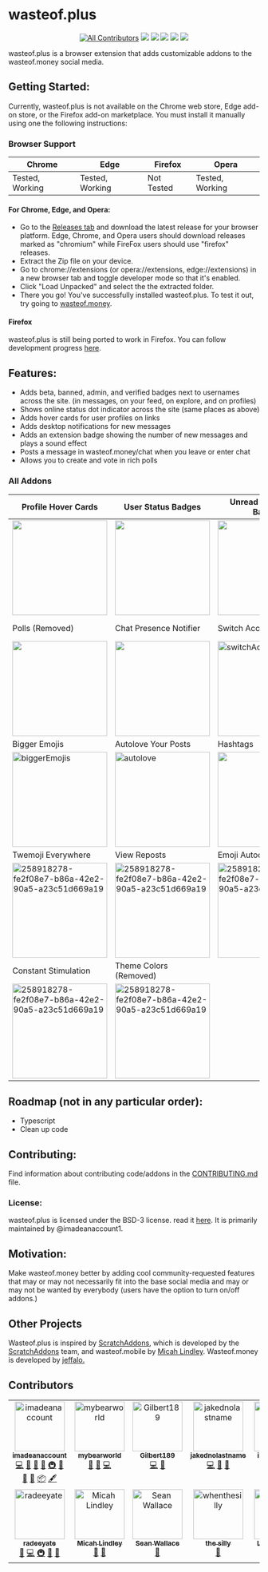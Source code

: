 # wasteof.plus
<div align="center">
<!-- ALL-CONTRIBUTORS-BADGE:START - Do not remove or modify this section -->

[![All Contributors](https://img.shields.io/badge/all_contributors-10-orange.svg?style=flat-square)](#contributors-)
[![](https://img.shields.io/github/stars/imadeanaccount1/wasteof.plus?color=blue&style=flat-square)](https://github.com/imadeanaccount1/wasteof.plus/stargazers)
[![](https://img.shields.io/github/forks/imadeanaccount1/wasteof.plus?color=blue&style=flat-square)](https://github.com/imadeanaccount1/wasteof.plus/network/members)
[![](https://img.shields.io/github/watchers/imadeanaccount1/wasteof.plus?color=blue&style=flat-square)](https://github.com/imadeanaccount1/wasteof.plus/watchers)
[![](https://img.shields.io/github/license/imadeanaccount1/wasteof.plus?style=flat-square&color=green)](https://github.com/imadeanaccount1/wasteof.plus/blob/master/LICENSE)
[![](https://img.shields.io/badge/website-wasteofplus.github.io-ff7b26.svg?style=flat-square&color=orange)](https://wasteofplus.github.io)
<!-- ALL-CONTRIBUTORS-BADGE:END -->
</div>

wasteof.plus is a browser extension that adds customizable addons to the wasteof.money social media. 

## Getting Started:

Currently, wasteof.plus is not available on the Chrome web store, Edge add-on store, or the Firefox add-on marketplace. You must install it manually using one the following instructions:

### Browser Support

| Chrome             | Edge               | Firefox       | Opera              |
| ------------------ | ------------------ | ------------- | ------------------ |
|  Tested, Working |  Tested, Working |  Not Tested |  Tested, Working |

#### For Chrome, Edge, and Opera:

- Go to the [Releases tab](https://github.com/imadeanaccount1/wasteof.plus/releases) and download the latest release for your browser platform. Edge, Chrome, and Opera users should download releases marked as "chromium" while FireFox users should use "firefox" releases.
- Extract the Zip file on your device.
- Go to chrome://extensions (or opera://extensions, edge://extensions) in a new browser tab and toggle developer mode so that it's enabled.
- Click "Load Unpacked" and select the the extracted folder.
- There you go! You've successfully installed wasteof.plus. To test it out, try going to [wasteof.money](https://wasteof.money).

#### Firefox

wasteof.plus is still being ported to work in Firefox. You can follow development progress [here](https://github.com/imadeanaccount1/wasteof.plus/pull/32).

##  Features:

- Adds beta, banned, admin, and verified badges next to usernames across the site. (in messages, on your feed, on explore, and on profiles)
- Shows online status dot indicator across the site (same places as above)
- Adds hover cards for user profiles on links
- Adds desktop notifications for new messages
- Adds an extension badge showing the number of new messages and plays a sound effect
- Posts a message in wasteof.money/chat when you leave or enter chat
- Allows you to create and vote in rich polls

### All Addons

| Profile Hover Cards                                                                                                             | User Status Badges                                                                                                               | Unread Messages Badge                                                                                                           | New Message Notifications                                                                                                       |
| ------------------------------------------------------------------------------------------------------------------------------- | -------------------------------------------------------------------------------------------------------------------------------- | ------------------------------------------------------------------------------------------------------------------------------- | ------------------------------------------------------------------------------------------------------------------------------- |
| <img width="190px" src="https://github.com/imadeanaccount1/wasteof.plus/assets/138229538/dc5ad41e-d26b-4d92-b979-1774ffe1683e"> | <img width="190px"  src="https://github.com/imadeanaccount1/wasteof.plus/assets/138229538/3dfe43b5-13a5-4cb1-8cdd-802ae9a34faa"> | <img width="190px" src="https://github.com/imadeanaccount1/wasteof.plus/assets/138229538/2400ea6a-bcc5-406f-bd61-fdedf62cb649"> | <img src="https://github.com/imadeanaccount1/wasteof.plus/assets/138229538/f61d6efa-cb7e-4e22-9ac1-f99127cf4069" width="190px"> |
| Polls (Removed)                                                                                                                          | Chat Presence Notifier                                                                                                           |                                          Switch Accounts                                                                      |             Navigation Customizations                                                                                                                  |
| <img width="190px" src="https://github.com/imadeanaccount1/wasteof.plus/assets/138229538/851d2cf2-4fcd-4e8d-9924-1e9eb90f7ff0"> | <img width="190px" src="https://github.com/imadeanaccount1/wasteof.plus/assets/138229538/fe2f08e7-b86a-42e2-90a5-a23c51d669a9">  |               <img width="190px" alt="switchAccounts" src="https://github.com/wasteofplus/wasteof.plus/assets/138229538/86698acf-372e-4fb7-8a2e-a40932e10e71">                                   |          <img width="190px" alt="customNav" src="https://github.com/wasteofplus/wasteof.plus/assets/138229538/2ebafcf9-348d-4f7f-9e87-a5d506025bc8">  
| Bigger Emojis                                                                                                             | Autolove Your Posts                                                                                                               |                                                      Hashtags                                                      |           System Emoji                              |
| <img width="190px" alt="biggerEmojis" src="https://github.com/wasteofplus/wasteof.plus/assets/138229538/86c178dc-b426-4368-a5f3-df18184f9c95"> | <img width="190px" alt="autolove" src="https://github.com/wasteofplus/wasteof.plus/assets/138229538/f623de81-30b5-476f-b876-426e906414de">     |                                 <img width="190px" src="https://github.com/imadeanaccount1/fork-wasteof.plus/assets/138229538/efd0eb94-bd2c-4169-afd7-ebd66b888667">                                 | <img width="190px" alt="258918278-fe2f08e7-b86a-42e2-90a5-a23c51d669a9" src="https://github.com/imadeanaccount1/fork-wasteof.plus/assets/138229538/63290f04-20b4-41b3-adc1-f8d37ae95db9"> |
| Twemoji Everywhere                                                                                                             |   View Reposts   |     Emoji Autocomplete      |    Emoji Picker    |
| <img width="190px" alt="258918278-fe2f08e7-b86a-42e2-90a5-a23c51d669a19" src="https://github.com/imadeanaccount1/fork-wasteof.plus/assets/138229538/4d7a1a0f-bb18-429a-821d-1b4c2a92c55d"> |  <img width="190px" alt="258918278-fe2f08e7-b86a-42e2-90a5-a23c51d669a19" src="https://github.com/imadeanaccount1/fork-wasteof.plus/assets/138229538/bcc22ee7-4c5f-4de0-a152-4f19a08064cd"> |                             <img width="190px" alt="258918278-fe2f08e7-b86a-42e2-90a5-a23c51d669a19" src="https://github.com/imadeanaccount1/fork-wasteof.plus/assets/138229538/9151ccc7-edef-42a6-95d5-e14edf77ef7f">                                     | <img width="190px" alt="258918278-fe2f08e7-b86a-42e2-90a5-a23c51d669a19" src="https://github.com/imadeanaccount1/fork-wasteof.plus/assets/138229538/e3adaa24-83bb-43cb-9392-ac0b1199dbec">  |
| Constant Stimulation                                                                                                             |  Theme Colors (Removed)  |          |        |
| <img width="190px" alt="258918278-fe2f08e7-b86a-42e2-90a5-a23c51d669a19" src="https://github.com/imadeanaccount1/fork-wasteof.plus/assets/138229538/33d060be-f958-4e5d-bad6-96c50a11f3b7"> | <img width="190px" alt="258918278-fe2f08e7-b86a-42e2-90a5-a23c51d669a19" src="https://github.com/imadeanaccount1/fork-wasteof.plus/assets/138229538/d8a410a5-7d3e-4b6a-991c-7a04de21f13b">  |                                                           |   |

<!--- ![followsyoubadge - Copy (3)](https://github.com/imadeanaccount1/wasteof.plus/assets/138229538/1c4c32bb-8951-4055-b820-9b9ebd545167)
![Screenshot2023070714](https://github.com/imadeanaccount1/wasteof.plus/assets/138229538/73f53d4a-91e3-4cd7-996f-d49fb1ad1b47) -->

##  Roadmap (not in any particular order):

- Typescript
- Clean up code

## Contributing:

Find information about contributing code/addons in the [CONTRIBUTING.md](CONTRIBUTING.md) file.

###  License:

wasteof.plus is licensed under the BSD-3 license. read it [here](LICENSE). It is primarily maintained by @imadeanaccount1.

## Motivation:

Make wasteof.money better by adding cool community-requested features that may or may not necessarily fit into the base social media and may or may not be wanted by everybody (users have the option to turn on/off addons.)

## Other Projects

Wasteof.plus is inspired by [ScratchAddons](https://github.com/ScratchAddons/ScratchAddons), which is developed by the [ScratchAddons](https://github.com/ScratchAddons) team, and wasteof.mobile by [Micah Lindley](https://github.com/micahlt). Wasteof.money is developed by [jeffalo.](https://github.com/jeffalo)

## Contributors

<!-- ALL-CONTRIBUTORS-LIST:START - Do not remove or modify this section -->
<!-- prettier-ignore-start -->
<!-- markdownlint-disable -->
<table>
  <tbody>
    <tr>
      <td align="center" valign="top" width="14.28%"><a href="https://github.com/imadeanaccount1"><img src="https://avatars.githubusercontent.com/u/138229538?v=4?s=100" width="100px;" alt="imadeanaccount"/><br /><sub><b>imadeanaccount</b></sub></a><br /><a href="https://github.com/wasteofplus/wasteof.plus/commits?author=imadeanaccount1" title="Code">💻</a> <a href="#design-imadeanaccount1" title="Design">🎨</a> <a href="#ideas-imadeanaccount1" title="Ideas, Planning, & Feedback">🤔</a> <a href="#maintenance-imadeanaccount1" title="Maintenance">🚧</a> <a href="#infra-imadeanaccount1" title="Infrastructure (Hosting, Build-Tools, etc)">🚇</a> <a href="https://github.com/wasteofplus/wasteof.plus/commits?author=imadeanaccount1" title="Documentation">📖</a> <a href="https://github.com/wasteofplus/wasteof.plus/pulls?q=is%3Apr+reviewed-by%3Aimadeanaccount1" title="Reviewed Pull Requests">👀</a> <a href="#question-imadeanaccount1" title="Answering Questions">💬</a> <a href="#platform-imadeanaccount1" title="Packaging/porting to new platform">📦</a> <a href="#content-imadeanaccount1" title="Content">🖋</a></td>
      <td align="center" valign="top" width="14.28%"><a href="https://github.com/mybearworld"><img src="https://avatars.githubusercontent.com/u/130385691?v=4?s=100" width="100px;" alt="mybearworld"/><br /><sub><b>mybearworld</b></sub></a><br /><a href="https://github.com/wasteofplus/wasteof.plus/issues?q=author%3Amybearworld" title="Bug reports">🐛</a> <a href="#ideas-mybearworld" title="Ideas, Planning, & Feedback">🤔</a> <a href="https://github.com/wasteofplus/wasteof.plus/commits?author=mybearworld" title="Code">💻</a></td>
      <td align="center" valign="top" width="14.28%"><a href="https://github.com/Gilbert189"><img src="https://avatars.githubusercontent.com/u/57717273?v=4?s=100" width="100px;" alt="Gilbert189"/><br /><sub><b>Gilbert189</b></sub></a><br /><a href="https://github.com/wasteofplus/wasteof.plus/commits?author=Gilbert189" title="Code">💻</a> <a href="#ideas-Gilbert189" title="Ideas, Planning, & Feedback">🤔</a></td>
      <td align="center" valign="top" width="14.28%"><a href="https://github.com/jakednolastname"><img src="https://avatars.githubusercontent.com/u/122004617?v=4?s=100" width="100px;" alt="jakednolastname"/><br /><sub><b>jakednolastname</b></sub></a><br /><a href="https://github.com/wasteofplus/wasteof.plus/commits?author=jakednolastname" title="Code">💻</a> <a href="#ideas-jakednolastname" title="Ideas, Planning, & Feedback">🤔</a> <a href="#design-jakednolastname" title="Design">🎨</a></td>
      <td align="center" valign="top" width="14.28%"><a href="http://illogicalapple.github.io"><img src="https://avatars.githubusercontent.com/u/80916557?v=4?s=100" width="100px;" alt="illogicalapple"/><br /><sub><b>illogicalapple</b></sub></a><br /><a href="https://github.com/wasteofplus/wasteof.plus/issues?q=author%3Aillogicalapple" title="Bug reports">🐛</a></td>
      <td align="center" valign="top" width="14.28%"><a href="https://scoldercreations.github.io"><img src="https://avatars.githubusercontent.com/u/69083943?v=4?s=100" width="100px;" alt="Scolder"/><br /><sub><b>Scolder</b></sub></a><br /><a href="https://github.com/wasteofplus/wasteof.plus/commits?author=ScolderCreations" title="Code">💻</a> <a href="#ideas-ScolderCreations" title="Ideas, Planning, & Feedback">🤔</a></td>
      <td align="center" valign="top" width="14.28%"><a href="http://tauon.dev"><img src="https://avatars.githubusercontent.com/u/59254971?v=4?s=100" width="100px;" alt="lily celeste newton"/><br /><sub><b>lily celeste newton</b></sub></a><br /><a href="#ideas-TheAwesome98-Real" title="Ideas, Planning, & Feedback">🤔</a> <a href="#audio-TheAwesome98-Real" title="Audio">🔊</a></td>
    </tr>
    <tr>
      <td align="center" valign="top" width="14.28%"><a href="http://radi8.dev"><img src="https://avatars.githubusercontent.com/u/124477460?v=4?s=100" width="100px;" alt="radeeyate"/><br /><sub><b>radeeyate</b></sub></a><br /><a href="#data-radeeyate" title="Data">🔣</a> <a href="https://github.com/wasteofplus/wasteof.plus/commits?author=radeeyate" title="Code">💻</a> <a href="#infra-radeeyate" title="Infrastructure (Hosting, Build-Tools, etc)">🚇</a> <a href="#maintenance-radeeyate" title="Maintenance">🚧</a> <a href="#ideas-radeeyate" title="Ideas, Planning, & Feedback">🤔</a></td>
      <td align="center" valign="top" width="14.28%"><a href="http://micahlindley.com"><img src="https://avatars.githubusercontent.com/u/28816297?v=4?s=100" width="100px;" alt="Micah Lindley"/><br /><sub><b>Micah Lindley</b></sub></a><br /><a href="#ideas-micahlt" title="Ideas, Planning, & Feedback">🤔</a> <a href="#promotion-micahlt" title="Promotion">📣</a></td>
      <td align="center" valign="top" width="14.28%"><a href="http://seanjw.com"><img src="https://avatars.githubusercontent.com/u/89602427?v=4?s=100" width="100px;" alt="Sean Wallace"/><br /><sub><b>Sean Wallace</b></sub></a><br /><a href="#design-Auriali" title="Design">🎨</a></td>
      <td align="center" valign="top" width="14.28%"><a href="https://github.com/whenthesilly"><img src="https://avatars.githubusercontent.com/u/123068761?v=4?s=100" width="100px;" alt="whenthesilly"/><br /><sub><b>the silly</b></sub></a><br /><a href="#ideas-whenthesilly" title="Ideas, Planning, & Feedback">🤔</a></td>
      <td align="center" valign="top" width="14.28%"><a href="https://github.com/LolzTheDev"><img src="https://avatars.githubusercontent.com/u/141521874?v=4?s=100" width="100px;" alt="LolzTheGreat"/><br /><sub><b>LolzTheGreat</b></sub></a><br /><a href="#ideas-lolzthedev" title="Ideas, Planning, & Feedback">🤔</a></td>
    </tr>
  </tbody>
</table>

<!-- markdownlint-restore -->
<!-- prettier-ignore-end -->

<!-- ALL-CONTRIBUTORS-LIST:END -->
<!-- prettier-ignore-start -->
<!-- markdownlint-disable -->

<!-- markdownlint-restore -->
<!-- prettier-ignore-end -->

<!-- ALL-CONTRIBUTORS-LIST:END -->
